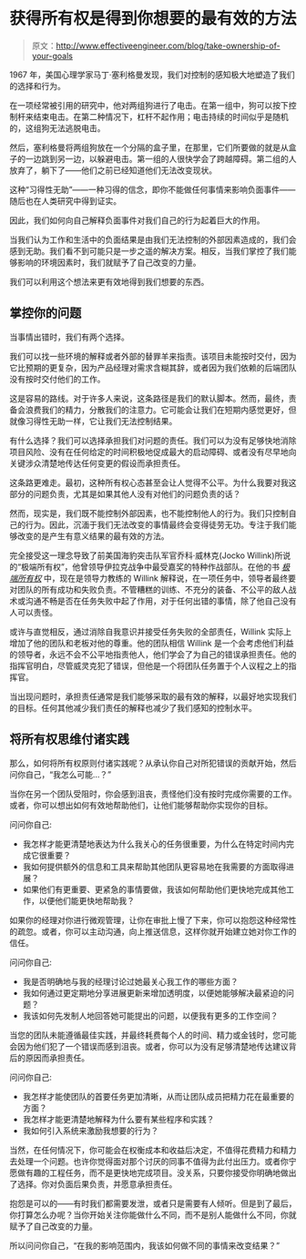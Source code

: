 # 获得所有权是得到你想要的最有效的方法

> 原文：<http://www.effectiveengineer.com/blog/take-ownership-of-your-goals>

1967 年，美国心理学家马丁·塞利格曼发现，我们对控制的感知极大地塑造了我们的选择和行为。

在一项经常被引用的研究中，他对两组狗进行了电击。在第一组中，狗可以按下控制杆来结束电击。在第二种情况下，杠杆不起作用；电击持续的时间似乎是随机的，这组狗无法逃脱电击。

然后，塞利格曼将两组狗放在一个分隔的盒子里，在那里，它们所要做的就是从盒子的一边跳到另一边，以躲避电击。第一组的人很快学会了跨越障碍。第二组的人放弃了，躺下了——他们之前已经知道他们无法改变现状。

这种“习得性无助”——一种习得的信念，即你不能做任何事情来影响负面事件——随后也在人类研究中得到证实。

因此，我们如何向自己解释负面事件对我们自己的行为起着巨大的作用。

当我们认为工作和生活中的负面结果是由我们无法控制的外部因素造成的，我们会感到无助。我们看不到可能只是一步之遥的解决方案。相反，当我们掌控了我们能够影响的环境因素时，我们就赋予了自己改变的力量。

我们可以利用这个想法来更有效地得到我们想要的东西。

## 掌控你的问题

当事情出错时，我们有两个选择。

我们可以找一些环境的解释或者外部的替罪羊来指责。该项目未能按时交付，因为它比预期的更复杂，因为产品经理对需求含糊其辞，或者因为我们依赖的后端团队没有按时交付他们的工作。

这是容易的路线。对于许多人来说，这条路径是我们的默认脚本。然而，最终，责备会浪费我们的精力，分散我们的注意力。它可能会让我们在短期内感觉更好，但就像习得性无助一样，它让我们无法控制结果。

有什么选择？我们可以选择承担我们对问题的责任。我们可以为没有足够快地消除项目风险、没有在任何给定的时间积极地促成最大的启动障碍、或者没有尽早地向关键涉众清楚地传达任何变更的假设而承担责任。

这条路更难走。最初，这种所有权心态甚至会让人觉得不公平。为什么我要对我这部分的问题负责，尤其是如果其他人没有对他们的问题负责的话？

然而，现实是，我们既不能控制外部因素，也不能控制他人的行为。我们只控制自己的行为。因此，沉湎于我们无法改变的事情最终会变得徒劳无功。专注于我们能够改变的是产生有意义结果的最有效的方法。

完全接受这一理念导致了前美国海豹突击队军官乔科·威林克(Jocko Willink)所说的“极端所有权”，他曾领导伊拉克战争中最受嘉奖的特种作战部队。在他的书 [*极端所有权*](https://www.amazon.com/Extreme-Ownership-U-S-Navy-SEALs/dp/1250067057/ref=as_li_ss_tl?s=books&ie=UTF8&qid=1479142178&sr=1-1&keywords=extreme+ownership&linkCode=ll1&tag=theeffeengi-20&linkId=894760e99e40a432f682ad81c4eac0df) 中，现在是领导力教练的 Willink 解释说，在一项任务中，领导者最终要对团队的所有成功和失败负责。不管糟糕的训练、不充分的装备、不公平的敌人战术或沟通不畅是否在任务失败中起了作用，对于任何出错的事情，除了他自己没有人可以责怪。

或许与直觉相反，通过消除自我意识并接受任务失败的全部责任，Willink 实际上增加了他的团队和老板对他的尊重。他的团队相信 Willink 是一个会考虑他们利益的领导者，永远不会不公平地指责他人，他们学会了为自己的错误承担责任。他的指挥官明白，尽管威灵克犯了错误，但他是一个将团队任务置于个人议程之上的指挥官。

当出现问题时，承担责任通常是我们能够采取的最有效的解释，以最好地实现我们的目标。任何其他减少我们责任的解释也减少了我们感知的控制水平。

## 将所有权思维付诸实践

那么，如何将所有权原则付诸实践呢？从承认你自己对所犯错误的贡献开始，然后问你自己，“我怎么可能…？”

当你在另一个团队受阻时，你会感到沮丧，责怪他们没有按时完成你需要的工作。或者，你可以想出如何有效地帮助他们，让他们能够帮助你实现你的目标。

问问你自己:

*   我怎样才能更清楚地表达为什么我关心的任务很重要，为什么在特定时间内完成它很重要？
*   我如何提供额外的信息和工具来帮助其他团队更容易地在我需要的方面取得进展？
*   如果他们有更重要、更紧急的事情要做，我该如何帮助他们更快地完成其他工作，以便他们能更快地帮助我？

如果你的经理对你进行微观管理，让你在审批上慢了下来，你可以抱怨这种经常性的疏忽。或者，你可以主动沟通，向上推送信息，这样你就开始建立她对你工作的信任。

问问你自己:

*   我是否明确地与我的经理讨论过她最关心我工作的哪些方面？
*   我如何通过更定期地分享进展更新来增加透明度，以便她能够解决最紧迫的问题？
*   我该如何先发制人地回答她可能提出的问题，以便我有更多的工作空间？

当您的团队未能遵循最佳实践，并最终耗费每个人的时间、精力或金钱时，您可能会因为他们犯了一个错误而感到沮丧。或者，你可以为没有足够清楚地传达建议背后的原因而承担责任。

问问你自己:

*   我怎样才能使团队的首要任务更加清晰，从而让团队成员把精力花在最重要的方面？
*   我怎样才能更清楚地解释为什么要有某些程序和实践？
*   我如何引入系统来激励我想要的行为？

当然，在任何情况下，你可能会在权衡成本和收益后决定，不值得花费精力和精力去处理一个问题。也许你觉得面对那个讨厌的同事不值得为此付出压力。或者你宁愿做有趣的工程任务，而不是更快地完成项目。没关系，只要你接受你明确地做出了选择。你对负面后果负责，并愿意承担责任。

抱怨是可以的——有时我们都需要发泄，或者只是需要有人倾听。但是到了最后，你打算怎么办呢？当你开始关注你能做什么不同，而不是别人能做什么不同，你就赋予了自己改变的力量。

所以问问你自己，“在我的影响范围内，我该如何做不同的事情来改变结果？”
